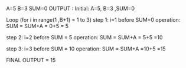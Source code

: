 A=5
B=3
SUM=0
OUTPUT : Initial: A=5, B=3 ,SUM=0

Loop (for i in range(1 ,B+1) = 1 to 3)
 step 1: i=1
 before SUM=0
 operation: SUM = SUM+A = 0+5 = 5

 step 2: i=2
 before SUM = 5
 operation: SUM = SUM+A = 5+5 =10

 step 3: i=3
 before SUM = 10
 operation: SUM = SUM+A =10+5 =15

 FINAL OUTPUT = 15
